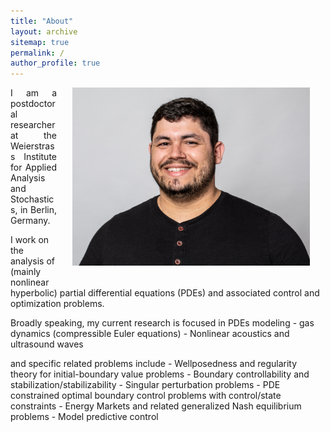```yaml
---
title: "About"
layout: archive
sitemap: true
permalink: /
author_profile: true
---
```


<img src="/assets/images/photo_black.jpg" width="380px" alt="Brendan Keith" align="right" style="display:block;margin-bottom:25px;margin-left:auto;margin-right:auto;padding-left: 25px;padding-right: 25px;" z-index="1" />
<p style="text-align: justify">
I am a postdoctoral researcher at the Weierstrass Institute for Applied Analysis and Stochastics, in Berlin, Germany.
<p style="text-align: justify">

I work on the analysis of (mainly nonlinear hyperbolic) partial differential equations (PDEs) and associated control and optimization problems. 

</p>
Broadly speaking, my current research is focused in PDEs modeling 
- gas dynamics (compressible Euler equations)
- Nonlinear acoustics and ultrasound waves

</p>
and specific related problems include 
- Wellposedness and regularity theory for initial-boundary value problems
- Boundary controllability and stabilization/stabilizability
- Singular perturbation problems
- PDE constrained optimal boundary control problems with control/state constraints
- Energy Markets and related generalized Nash equilibrium problems
- Model predictive control